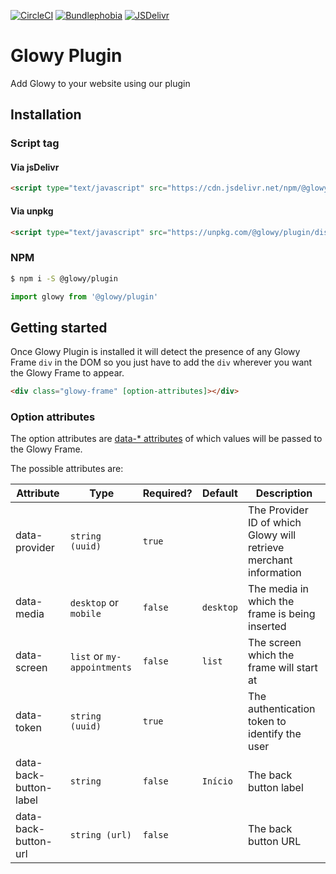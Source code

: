 [![CircleCI](https://circleci.com/gh/glowy-dev/glowy-plugin/tree/master.svg?style=svg)](https://circleci.com/gh/glowy-dev/glowy-plugin/tree/master) [![Bundlephobia](https://badgen.net/bundlephobia/minzip/@glowy/plugin)](https://bundlephobia.com/result?p=@glowy/plugin) [![JSDelivr](https://badgen.net/jsdelivr/v/npm/@glowy/plugin)](https://cdn.jsdelivr.net/npm/@glowy/plugin@latest/dist/glowy-plugin.min.js)

# Glowy Plugin

Add Glowy to your website using our plugin

## Installation

### Script tag

#### Via jsDelivr
```html
<script type="text/javascript" src="https://cdn.jsdelivr.net/npm/@glowy/plugin@latest/dist/glowy-plugin.min.js" async defer></script>
```

#### Via unpkg
```html
<script type="text/javascript" src="https://unpkg.com/@glowy/plugin/dist/glowy-plugin.min.js" async defer></script>
```

### NPM

```bash
$ npm i -S @glowy/plugin
```

```javascript
import glowy from '@glowy/plugin'
```

## Getting started

Once Glowy Plugin is installed it will detect the presence of any Glowy Frame `div` in the DOM so you just have to add the `div` wherever you want the Glowy Frame to appear.

```html
<div class="glowy-frame" [option-attributes]></div>
```

### Option attributes

The option attributes are [data-* attributes](https://developer.mozilla.org/en-US/docs/Web/HTML/Global_attributes/data-*) of which values will be passed to the Glowy Frame.

The possible attributes are:

Attribute | Type | Required? | Default | Description
--- | --- | --- | --- | ---
data-provider | `string (uuid)` | `true` |  | The Provider ID of which Glowy will retrieve merchant information
data-media  | `desktop` or  `mobile` | `false` | `desktop` | The media in which the frame is being inserted
data-screen | `list` or `my-appointments` | `false` | `list` | The screen which the frame will start at
data-token | `string (uuid)` | `true` | | The authentication token to identify the user
data-back-button-label | `string` | `false` | `Início` | The back button label
data-back-button-url | `string (url)` | `false` | | The back button URL
